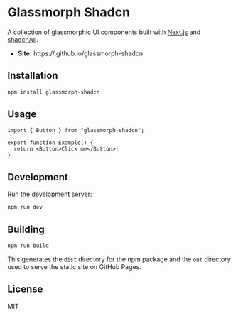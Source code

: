 # Glassmorph Shadcn

A collection of glassmorphic UI components built with [Next.js](https://nextjs.org/) and [shadcn/ui](https://ui.shadcn.com/).

- **Site:** https://<your-username>.github.io/glassmorph-shadcn

## Installation

```bash
npm install glassmorph-shadcn
```

## Usage

```tsx
import { Button } from "glassmorph-shadcn";

export function Example() {
  return <Button>Click me</Button>;
}
```

## Development

Run the development server:

```bash
npm run dev
```

## Building

```bash
npm run build
```

This generates the `dist` directory for the npm package and the `out` directory used to serve the static site on GitHub Pages.

## License

MIT
